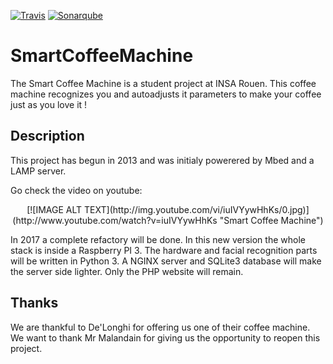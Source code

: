 [![Travis](https://travis-ci.org/Koisell/SmartCoffeeMachine.svg?branch=master&style=flat-square)](https://travis-ci.org/Koisell/SmartCoffeeMachine) [![Sonarqube](https://sonarcloud.io/api/badges/gate?key=SmartCoffeeMachine)](https://sonarcloud.io/api/badges/gate?key=SmartCoffeeMachine)
# SmartCoffeeMachine

The Smart Coffee Machine is a student project at INSA Rouen.
This coffee machine recognizes you and autoadjusts it parameters to make your coffee just as you love it !

## Description
This project has begun in 2013 and was initialy powerered by Mbed and a LAMP server.

Go check the video on youtube:

<center>[![IMAGE ALT TEXT](http://img.youtube.com/vi/iuIVYywHhKs/0.jpg)](http://www.youtube.com/watch?v=iuIVYywHhKs "Smart Coffee Machine")</center>

In 2017 a complete refactory will be done. In this new version the whole stack is inside a Raspberry PI 3.
The hardware and facial recognition parts will be written in Python 3. A NGINX server and SQLite3 database will make the server side lighter. Only the PHP website will remain.


## Thanks

We are thankful to De'Longhi for offering us one of their coffee machine.
We want to thank Mr Malandain for giving us the opportunity to reopen this project.